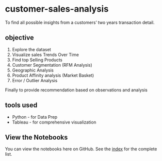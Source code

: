 # customer-sales-analysis
To find all possible insights from a customers’ two years transaction detail.

## objective
  1.  Explore the dataset
  2.  Visualize sales Trends Over Time
  3.  Find top Selling Products
  4.  Customer Segmentation (RFM Analysis)
  5.  Geographic Analysis
  6.  Product Affinity analysis (Market Basket)
  7.  Error / Outlier Analysis

Finally to provide recommendation based on observations and analysis

## tools used
  * Python - for Data Prep
  * Tableau - for comprehensive visualization

## View the Notebooks

You can view the notebooks here on GitHub. See the [index](index.ipynb) for the complete list.
